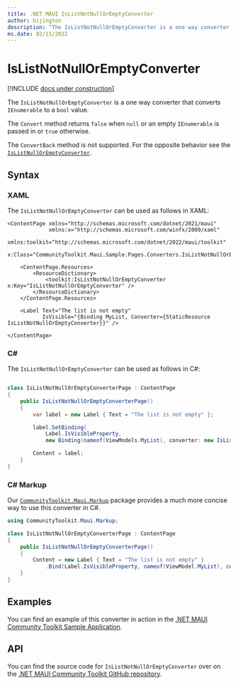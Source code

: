 ```yaml
---
title: .NET MAUI IsListNotNullOrEmptyConverter
author: bijington
description: "The IsListNotNullOrEmptyConverter is a one way converter that converts IEnumerable to a bool value."
ms.date: 02/11/2022
---
```


# IsListNotNullOrEmptyConverter

[!INCLUDE [docs under construction](../includes/preview-note.md)]

The `IsListNotNullOrEmptyConverter` is a one way converter that converts `IEnumerable` to a `bool` value. 

The `Convert` method returns `false` when `null` or an empty `IEnumerable` is passed in or `true` otherwise.

The `ConvertBack` method is not supported. For the opposite behavior see the [`IsListNullOrEmptyConverter`](is-list-null-or-empty-converter.md).

## Syntax

### XAML

The `IsListNotNullOrEmptyConverter` can be used as follows in XAML:

```xaml
<ContentPage xmlns="http://schemas.microsoft.com/dotnet/2021/maui"
             xmlns:x="http://schemas.microsoft.com/winfx/2009/xaml"
             xmlns:toolkit="http://schemas.microsoft.com/dotnet/2022/maui/toolkit"
             x:Class="CommunityToolkit.Maui.Sample.Pages.Converters.IsListNotNullOrEmptyConverterPage">

    <ContentPage.Resources>
        <ResourceDictionary>
            <toolkit:IsListNotNullOrEmptyConverter x:Key="IsListNotNullOrEmptyConverter" />
        </ResourceDictionary>
    </ContentPage.Resources>

    <Label Text="The list is not empty"
           IsVisible="{Binding MyList, Converter={StaticResource IsListNotNullOrEmptyConverter}}" />

</ContentPage>
```

### C#

The `IsListNotNullOrEmptyConverter` can be used as follows in C#:

```csharp

class IsListNotNullOrEmptyConverterPage : ContentPage
{
    public IsListNotNullOrEmptyConverterPage()
    {
        var label = new Label { Text = "The list is not empty" };

		label.SetBinding(
			Label.IsVisibleProperty,
			new Binding(nameof(ViewModels.MyList), converter: new IsListNotNullOrEmptyConverter()));

		Content = label;
    }
}
```

### C# Markup

Our [`CommunityToolkit.Maui.Markup`](../markup/markup.md) package provides a much more concise way to use this converter in C#.

```csharp
using CommunityToolkit.Maui.Markup;

class IsListNotNullOrEmptyConverterPage : ContentPage
{
    public IsListNotNullOrEmptyConverterPage()
    {
        Content = new Label { Text = "The list is not empty" }
            .Bind(Label.IsVisibleProperty, nameof(ViewModel.MyList), converter: new IsListNotNullOrEmptyConverter());
    }
}
```

## Examples

You can find an example of this converter in action in the [.NET MAUI Community Toolkit Sample Application](https://github.com/CommunityToolkit/Maui/blob/main/samples/CommunityToolkit.Maui.Sample/Pages/Converters/IsListNotNullOrEmptyConverterPage.xaml).

## API

You can find the source code for `IsListNotNullOrEmptyConverter` over on the [.NET MAUI Community Toolkit GitHub repository](https://github.com/CommunityToolkit/Maui/blob/main/src/CommunityToolkit.Maui/Converters/IsListNotNullOrEmptyConverter.cs).